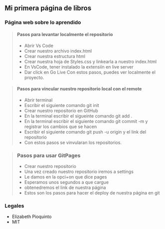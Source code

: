 ## Mi primera página de libros

### Página web sobre lo aprendido

> #### Pasos para levantar localmente el repositorio
> -  Abrir Vs Code
> - Crear nuestro archivo index.html
> - Crear nuestra estructura html
> - Crear nuestra hoja de Styles.css y linkearla a nuestro index.html
> - En VsCode, tener instalado la extensiín en live server
> - Dar click en Go Live
>  Con estos pasos, puedes ver localmente el proyecto.

> #### Pasos para vincular nuestro repositorio local con el remote
> - Abrir terminal
> - Escribir el siguiente comando git init
> - Crear nuestro repositorio en GitHub
> - En la terminal escribir el sigueinte comando git add .
> - En la terminal escribir el siguiente comando git commit -m y registrar los cambios que se hacen
> - Escribir el siguiente comando git push -u origin y el link del repositorio
> - Con estos pasos se vinvularan los repositorios.
 
> ### Pasos para usar GitPages
> - Crear nuestro repositorio
> - Una vez creado nuestro repositorio iremos a settings
> - Le damos en la opci+on que dice pages
> - Esperamos unos segundos a que cargue
> - obtenedremos el link de nuestra página
> - Estos son los pasos para hacer el deploy de nuestra página en git 

### Legales
- Elizabeth Pioquinto
- MIT
